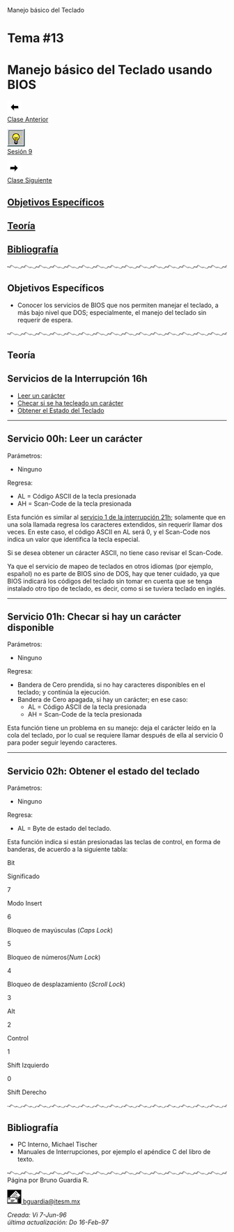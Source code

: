  Manejo básico del Teclado

Tema #13
========

Manejo básico del Teclado usando BIOS
=====================================

[![Sesión Anterior](../../images/anterior.gif)  
Clase Anterior](clase12.md)

[![Sesión](../../images/light.gif)  
Sesión 9](../Sesiones/sv09.htm)

[![Sesión Siguiente](../../images/sigue.gif)  
Clase Siguiente](../Temas/clase14.md)

[Objetivos Específicos](#objetivo)
----------------------------------

[Teoría](#teoria)
-----------------

[Bibliografía](#biblio)
-----------------------

![Línea de separación](../../images/waveline.gif)

Objetivos Específicos
---------------------

*   Conocer los servicios de BIOS que nos permiten manejar el teclado, a más bajo nivel que DOS; especialmente, el manejo del teclado sin requerir de espera.

![Línea de separación](../../images/waveline.gif)

Teoría
------

Servicios de la Interrupción 16h
--------------------------------

*   [Leer un carácter](#LeerCaracter)
*   [Checar si se ha tecleado un carácter](#Keypressed)
*   [Obtener el Estado del Teclado](#ObtenerEstado)

* * *

Servicio 00h: Leer un carácter
------------------------------

Parámetros:

*   Ninguno

Regresa:

*   AL = Código ASCII de la tecla presionada
*   AH = Scan-Code de la tecla presionada

Esta función es similar al [servicio 1 de la interrupción 21h](clase11.htm#Entrada); solamente que en una sola llamada regresa los caracteres extendidos, sin requerir llamar dos veces. En este caso, el código ASCII en AL será 0, y el Scan-Code nos indica un valor que identifica la tecla especial.

Si se desea obtener un cáracter ASCII, no tiene caso revisar el Scan-Code.

Ya que el servicio de mapeo de teclados en otros idiomas (por ejemplo, español) no es parte de BIOS sino de DOS, hay que tener cuidado, ya que BIOS indicará los códigos del teclado sin tomar en cuenta que se tenga instalado otro tipo de teclado, es decir, como si se tuviera teclado en inglés.

* * *

Servicio 01h: Checar si hay un carácter disponible
--------------------------------------------------

Parámetros:

*   Ninguno

Regresa:

*   Bandera de Cero prendida, si no hay caracteres disponibles en el teclado; y continúa la ejecución.
*   Bandera de Cero apagada, si hay un carácter; en ese caso:
    *   AL = Código ASCII de la tecla presionada
    *   AH = Scan-Code de la tecla presionada

Esta función tiene un problema en su manejo: deja el carácter leído en la cola del teclado, por lo cual se requiere llamar después de ella al servicio 0 para poder seguir leyendo caracteres.

* * *

Servicio 02h: Obtener el estado del teclado
-------------------------------------------

Parámetros:

*   Ninguno

Regresa:

*   AL = Byte de estado del teclado.

Esta función indica si están presionadas las teclas de control, en forma de banderas, de acuerdo a la siguiente tabla:

Bit

Significado

7

Modo Insert

6

Bloqueo de mayúsculas (_Caps Lock_)

5

Bloqueo de números(_Num Lock_)

4

Bloqueo de desplazamiento (_Scroll Lock_)

3

Alt

2

Control

1

Shift Izquierdo

0

Shift Derecho

![Línea de separación](../../images/waveline.gif)

Bibliografía
------------

*   PC Interno, Michael Tischer
*   Manuales de Interrupciones, por ejemplo el apéndice C del libro de texto.

![Línea de separación](../../images/waveline.gif) Página por Bruno Guardia R.

 [![Correo](../../images/mail.gif) bguardia@itesm.mx](mailto:bguardia@campus.ccm.itesm.mx)

_Creada: Vi 7-Jun-96_  
_última actualización: Do 16-Feb-97_